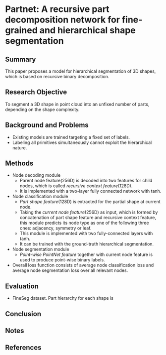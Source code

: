 # Partnet: A recursive part decomposition network for fine-grained and hierarchical shape segmentation

## Summary
This paper proposes a model for hierarchical segmentation of 3D shapes, which is based on recursive binary decomposition.
## Research Objective
To segment a 3D shape in point cloud into an unfixed number of parts, depending on the shape complexity.
## Background and Problems
- Existing models are trained targeting a fixed set of labels.
- Labeling all primitives simultaneously cannot exploit the hierarchical nature.
## Methods
- Node decoding module
	-  Parent node feature(256D) is decoded into two features for child nodes, which is called *recursive context feature*(128D).
	- It is implemented with a two-layer fully connected network with tanh.
- Node classification module
	- *Part shape feature*(128D) is extracted for the partial shape at current node.
	- Taking the *current node feature*(256D) as input, which is formed by concatenation of part shape feature and recursive context feature, this module predicts its node type as one of the following three ones: adjacency, symmetry or leaf.
	- This module is implemented with two fully-connected layers with tanh.
	- It can be trained with the ground-truth hierarchical segmentation.
- Node segmentation module
	- *Point-wise PointNet feature* together with current node feature is used to produce point-wise binary labels.
- Overall loss function consists of average node classification loss and average node segmentation loss over all relevant nodes.
## Evaluation
- FineSeg dataset. Part hierarchy for each shape is 
## Conclusion

## Notes

## References
<!--stackedit_data:
eyJoaXN0b3J5IjpbMjEwOTI5NDg2MiwtMTU0NDI5Mjg0XX0=
-->
